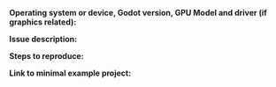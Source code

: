 **Operating system or device, Godot version, GPU Model and driver (if graphics related):**


**Issue description:**
<!-- What happened, and what was expected. -->


**Steps to reproduce:**


**Link to minimal example project:**
<!-- Optional but very welcome. You can drag and drop a zip archive to upload it. -->
